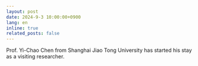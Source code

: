 ```yaml
---
layout: post
date: 2024-9-3 10:00:00+0900
lang: en
inline: true
related_posts: false
---
```


Prof. Yi-Chao Chen from Shanghai Jiao Tong University has started his stay as a visiting researcher.
